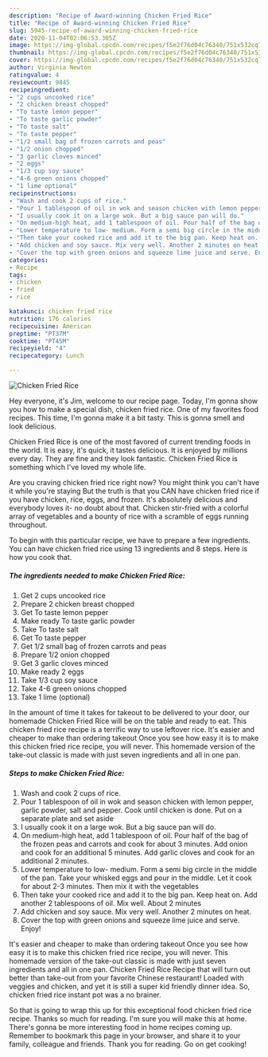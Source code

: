 ```yaml
---
description: "Recipe of Award-winning Chicken Fried Rice"
title: "Recipe of Award-winning Chicken Fried Rice"
slug: 5945-recipe-of-award-winning-chicken-fried-rice
date: 2020-11-04T02:06:53.305Z
image: https://img-global.cpcdn.com/recipes/f5e2f76d04c76340/751x532cq70/chicken-fried-rice-recipe-main-photo.jpg
thumbnail: https://img-global.cpcdn.com/recipes/f5e2f76d04c76340/751x532cq70/chicken-fried-rice-recipe-main-photo.jpg
cover: https://img-global.cpcdn.com/recipes/f5e2f76d04c76340/751x532cq70/chicken-fried-rice-recipe-main-photo.jpg
author: Virginia Newton
ratingvalue: 4
reviewcount: 9845
recipeingredient:
- "2 cups uncooked rice"
- "2 chicken breast chopped"
- "To taste lemon pepper"
- "To taste garlic powder"
- "To taste salt"
- "To taste pepper"
- "1/2 small bag of frozen carrots and peas"
- "1/2 onion chopped"
- "3 garlic cloves minced"
- "2 eggs"
- "1/3 cup soy sauce"
- "4-6 green onions chopped"
- "1 lime optional"
recipeinstructions:
- "Wash and cook 2 cups of rice."
- "Pour 1 tablespoon of oil in wok and season chicken with lemon pepper, garlic powder, salt and pepper. Cook until chicken is done. Put on a separate plate and set aside"
- "I usually cook it on a large wok. But a big sauce pan will do."
- "On medium-high heat, add 1 tablespoon of oil. Pour half of the bag of the frozen peas and carrots and cook for about 3 minutes. Add onion and cook for an additional 5 minutes. Add garlic cloves and cook for an additional 2 minutes."
- "Lower temperature to low- medium. Form a semi big circle in the middle of the pan. Take your whisked eggs and pour in the middle. Let it cook for about 2-3 minutes. Then mix it with the vegetables"
- "Then take your cooked rice and add it to the big pan. Keep heat on. Add another 2 tablespoons of oil. Mix well. About 2 minutes"
- "Add chicken and soy sauce. Mix very well. Another 2 minutes on heat."
- "Cover the top with green onions and squeeze lime juice and serve. Enjoy!"
categories:
- Recipe
tags:
- chicken
- fried
- rice

katakunci: chicken fried rice 
nutrition: 176 calories
recipecuisine: American
preptime: "PT37M"
cooktime: "PT45M"
recipeyield: "4"
recipecategory: Lunch

---
```



![Chicken Fried Rice](https://img-global.cpcdn.com/recipes/f5e2f76d04c76340/751x532cq70/chicken-fried-rice-recipe-main-photo.jpg)

Hey everyone, it's Jim, welcome to our recipe page. Today, I'm gonna show you how to make a special dish, chicken fried rice. One of my favorites food recipes. This time, I'm gonna make it a bit tasty. This is gonna smell and look delicious.

Chicken Fried Rice is one of the most favored of current trending foods in the world. It is easy, it's quick, it tastes delicious. It is enjoyed by millions every day. They are fine and they look fantastic. Chicken Fried Rice is something which I've loved my whole life.

Are you craving chicken fried rice right now? You might think you can&#39;t have it while you&#39;re staying But the truth is that you CAN have chicken fried rice if you have chicken, rice, eggs, and frozen. It&#39;s absolutely delicious and everybody loves it- no doubt about that. Chicken stir-fried with a colorful array of vegetables and a bounty of rice with a scramble of eggs running throughout.


To begin with this particular recipe, we have to prepare a few ingredients. You can have chicken fried rice using 13 ingredients and 8 steps. Here is how you cook that.

<!--inarticleads1-->

##### The ingredients needed to make Chicken Fried Rice:

1. Get 2 cups uncooked rice
1. Prepare 2 chicken breast chopped
1. Get To taste lemon pepper
1. Make ready To taste garlic powder
1. Take To taste salt
1. Get To taste pepper
1. Get 1/2 small bag of frozen carrots and peas
1. Prepare 1/2 onion chopped
1. Get 3 garlic cloves minced
1. Make ready 2 eggs
1. Take 1/3 cup soy sauce
1. Take 4-6 green onions chopped
1. Take 1 lime (optional)


In the amount of time it takes for takeout to be delivered to your door, our homemade Chicken Fried Rice will be on the table and ready to eat. This chicken fried rice recipe is a terrific way to use leftover rice. It&#39;s easier and cheaper to make than ordering takeout Once you see how easy it is to make this chicken fried rice recipe, you will never. This homemade version of the take-out classic is made with just seven ingredients and all in one pan. 

<!--inarticleads2-->

##### Steps to make Chicken Fried Rice:

1. Wash and cook 2 cups of rice.
1. Pour 1 tablespoon of oil in wok and season chicken with lemon pepper, garlic powder, salt and pepper. Cook until chicken is done. Put on a separate plate and set aside
1. I usually cook it on a large wok. But a big sauce pan will do.
1. On medium-high heat, add 1 tablespoon of oil. Pour half of the bag of the frozen peas and carrots and cook for about 3 minutes. Add onion and cook for an additional 5 minutes. Add garlic cloves and cook for an additional 2 minutes.
1. Lower temperature to low- medium. Form a semi big circle in the middle of the pan. Take your whisked eggs and pour in the middle. Let it cook for about 2-3 minutes. Then mix it with the vegetables
1. Then take your cooked rice and add it to the big pan. Keep heat on. Add another 2 tablespoons of oil. Mix well. About 2 minutes
1. Add chicken and soy sauce. Mix very well. Another 2 minutes on heat.
1. Cover the top with green onions and squeeze lime juice and serve. Enjoy!


It&#39;s easier and cheaper to make than ordering takeout Once you see how easy it is to make this chicken fried rice recipe, you will never. This homemade version of the take-out classic is made with just seven ingredients and all in one pan. Chicken Fried Rice Recipe that will turn out better than take-out from your favorite Chinese restaurant! Loaded with veggies and chicken, and yet it is still a super kid friendly dinner idea. So, chicken fried rice instant pot was a no brainer. 

So that is going to wrap this up for this exceptional food chicken fried rice recipe. Thanks so much for reading. I'm sure you will make this at home. There's gonna be more interesting food in home recipes coming up. Remember to bookmark this page in your browser, and share it to your family, colleague and friends. Thank you for reading. Go on get cooking!
